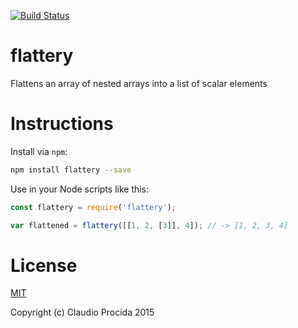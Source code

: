 [![Build Status](https://travis-ci.org/claudiopro/flattery.svg?branch=master)](https://travis-ci.org/claudiopro/flattery)

# flattery

Flattens an array of nested arrays into a list of scalar elements

# Instructions

Install via `npm`:

```bash
npm install flattery --save
```

Use in your Node scripts like this:

```js
const flattery = require('flattery');

var flattened = flattery([[1, 2, [3]], 4]); // -> [1, 2, 3, 4]
```

# License

[MIT](http://opensource.org/licenses/MIT)

Copyright (c) Claudio Procida 2015
